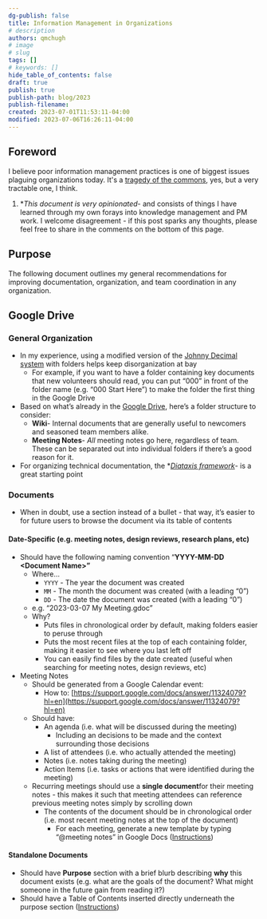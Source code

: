 ```yaml
---
dg-publish: false
title: Information Management in Organizations
# description
authors: qmchugh
# image
# slug
tags: []
# keywords: []
hide_table_of_contents: false
draft: true
publish: true
publish-path: blog/2023
publish-filename:
created: 2023-07-01T11:53:11-04:00
modified: 2023-07-06T16:26:11-04:00
---
```


## Foreword

I believe poor information management practices is one of biggest issues plaguing organizations today. It's a [tragedy of the commons](https://en.wikipedia.org/wiki/Tragedy_of_the_commons), yes, but a very tractable one, I think.

1. \*_This document is very opinionated_- and consists of things I have learned through my own forays into knowledge management and PM work. I welcome disagreement - if this post sparks any thoughts, please feel free to share in the comments on the bottom of this page.

## Purpose

The following document outlines my general recommendations for improving documentation, organization, and team coordination in any organization.

## Google Drive

### General Organization

- In my experience, using a modified version of the [Johnny Decimal system](https://johnnydecimal.com/) with folders helps keep disorganization at bay
  - For example, if you want to have a folder containing key documents that new volunteers should read, you can put “000” in front of the folder name (e.g. “000 Start Here”) to make the folder the first thing in the Google Drive
- Based on what’s already in the [Google Drive](https://drive.google.com/drive/u/0/folders/1r_74bvlPCgn_eHrUQ1mDwO2rsXDgSDle), here’s a folder structure to consider:
  - **Wiki**- Internal documents that are generally useful to newcomers and seasoned team members alike.
  - **Meeting Notes**- _All_ meeting notes go here, regardless of team. These can be separated out into individual folders if there’s a good reason for it.
- For organizing technical documentation, the \*_[Diataxis framework](https://diataxis.fr/)_- is a great starting point

### Documents

- When in doubt, use a section instead of a bullet - that way, it’s easier to for future users to browse the document via its table of contents

#### Date-Specific (e.g. meeting notes, design reviews, research plans, etc)

- Should have the following naming convention “**YYYY-MM-DD &lt;Document Name>”**
  - Where…
    - `YYYY` - The year the document was created
    - `MM` - The month the document was created (with a leading “0”)
    - `DD` - The date the document was created (with a leading “0”)
  - e.g. “2023-03-07 My Meeting.gdoc”
  - Why?
    - Puts files in chronological order by default, making folders easier to peruse through
    - Puts the most recent files at the top of each containing folder, making it easier to see where you last left off
    - You can easily find files by the date created (useful when searching for meeting notes, design reviews, etc)
- Meeting Notes
  - Should be generated from a Google Calendar event:
    - How to: [https://support.google.com/docs/answer/11324079?hl=en](https://support.google.com/docs/answer/11324079?hl=en)
  - Should have:
    - An agenda (i.e. what will be discussed during the meeting)
      - Including an decisions to be made and the context surrounding those decisions
    - A list of attendees (i.e. who actually attended the meeting)
    - Notes (i.e. notes taking during the meeting)
    - Action Items (i.e. tasks or actions that were identified during the meeting)
  - Recurring meetings should use a **single document**for their meeting notes - this makes it such that meeting attendees can reference previous meeting notes simply by scrolling down
    - The contents of the document should be in chronological order (i.e. most recent meeting notes at the top of the document)
      - For each meeting, generate a new template by typing “@meeting notes” in Google Docs ([Instructions](https://support.google.com/calendar/answer/6192039#zippy=%2Cadd-meeting-notes-to-a-new-event-from-google-calendar%2Cadd-meeting-notes-to-events-from-google-docs))

#### Standalone Documents

- Should have **Purpose** section with a brief blurb describing **why** this document exists (e.g. what are the goals of the document? What might someone in the future gain from reading it?)
- Should have a Table of Contents inserted directly underneath the purpose section ([Instructions](https://support.google.com/docs/answer/116338?hl=en&co=GENIE.Platform%3DDesktop#zippy=%2Cadd-or-delete-a-table-of-contents:~:text=On%20your%20computer,contents%20to%20look.))
